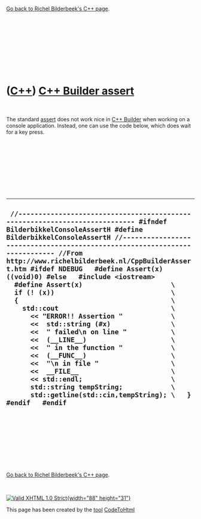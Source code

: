 

[Go back to Richel Bilderbeek's C++ page](Cpp.htm).

 

 

 

 

 

([C++](Cpp.htm)) [C++ Builder assert](CppBuilderAssert.htm)
===========================================================

 

The standard [assert](CppAssert.htm) does not work nice in [C++
Builder](CppBuilder.htm) when working on a console application. Instead,
one can use the code below, which does wait for a key press.

 

 

 

 

 

  -------------------------------------------------------------------------------------------------------------------------------------------------------------------------------------------------------------------------------------------------------------------------------------------------------------------------------------------------------------------------------------------------------------------------------------------------------------------------------------------------------------------------------------------------------------------------------------------------------------------------------------------------------------------------------------------------------------------------------------------------------------------------------------------------------------------------------------------------------------------------------------------------------------------------------------------------------------------------------------------------------------------------------------------------------------------
  ` //--------------------------------------------------------------------------- #ifndef BilderbikkelConsoleAssertH #define BilderbikkelConsoleAssertH //--------------------------------------------------------------------------- //From http://www.richelbilderbeek.nl/CppBuilderAssert.htm #ifdef NDEBUG   #define Assert(x) ((void)0) #else   #include <iostream>    #define Assert(x)                      \   if (! (x))                             \   {                                      \     std::cout                            \       << "ERROR!! Assertion "            \       <<  std::string (#x)               \       <<  " failed\n on line "           \       <<  (__LINE__)                     \       <<  " in the function "            \       <<  (__FUNC__)                     \       <<  "\n in file "                  \       <<  __FILE__                       \       << std::endl;                      \       std::string tempString;            \       std::getline(std::cin,tempString); \   } #endif   #endif`
  -------------------------------------------------------------------------------------------------------------------------------------------------------------------------------------------------------------------------------------------------------------------------------------------------------------------------------------------------------------------------------------------------------------------------------------------------------------------------------------------------------------------------------------------------------------------------------------------------------------------------------------------------------------------------------------------------------------------------------------------------------------------------------------------------------------------------------------------------------------------------------------------------------------------------------------------------------------------------------------------------------------------------------------------------------------------

 

 

 

 

 

[Go back to Richel Bilderbeek's C++ page](Cpp.htm).



 

[![Valid XHTML 1.0 Strict](valid-xhtml10.png){width="88"
height="31"}](http://validator.w3.org/check?uri=referer)

This page has been created by the [tool](Tools.htm)
[CodeToHtml](ToolCodeToHtml.htm)
